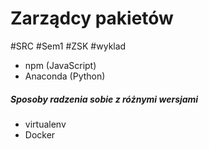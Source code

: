 # Zarządcy pakietów
#SRC #Sem1 #ZSK #wyklad 

- npm (JavaScript)
- Anaconda (Python)

##### Sposoby radzenia sobie z różnymi wersjami
- virtualenv
- Docker